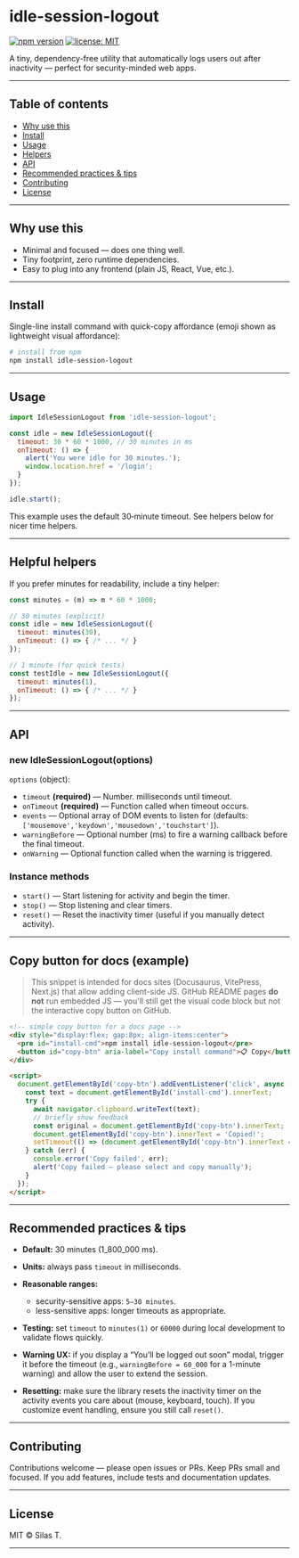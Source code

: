 # idle-session-logout

[![npm version](https://img.shields.io/npm/v/idle-session-logout?label=npm)](https://www.npmjs.com/package/idle-session-logout) [![license: MIT](https://img.shields.io/badge/license-MIT-green.svg)](./LICENSE)

A tiny, dependency-free utility that automatically logs users out after inactivity — perfect for security-minded web apps.

---

## Table of contents

* [Why use this](#why-use-this)
* [Install](#install)
* [Usage](#usage)
* [Helpers](#helpful-helpers)
* [API](#api)
* [Recommended practices & tips](#recommended-practices--tips)
* [Contributing](#contributing)
* [License](#license)

---

## Why use this

* Minimal and focused — does one thing well.
* Tiny footprint, zero runtime dependencies.
* Easy to plug into any frontend (plain JS, React, Vue, etc.).

---

## Install

Single-line install command with quick-copy affordance (emoji shown as lightweight visual affordance):


```bash
# install from npm
npm install idle-session-logout
```




---

## Usage

```js
import IdleSessionLogout from 'idle-session-logout';

const idle = new IdleSessionLogout({
  timeout: 30 * 60 * 1000, // 30 minutes in ms
  onTimeout: () => {
    alert('You were idle for 30 minutes.');
    window.location.href = '/login';
  }
});

idle.start();
```

This example uses the default 30‑minute timeout. See helpers below for nicer time helpers.

---

## Helpful helpers

If you prefer minutes for readability, include a tiny helper:

```js
const minutes = (m) => m * 60 * 1000;

// 30 minutes (explicit)
const idle = new IdleSessionLogout({
  timeout: minutes(30),
  onTimeout: () => { /* ... */ }
});

// 1 minute (for quick tests)
const testIdle = new IdleSessionLogout({
  timeout: minutes(1),
  onTimeout: () => { /* ... */ }
});
```

---

## API

### new IdleSessionLogout(options)

`options` (object):

* `timeout` **(required)** — Number. milliseconds until timeout.
* `onTimeout` **(required)** — Function called when timeout occurs.
* `events` — Optional array of DOM events to listen for (defaults: `['mousemove','keydown','mousedown','touchstart']`).
* `warningBefore` — Optional number (ms) to fire a warning callback before the final timeout.
* `onWarning` — Optional function called when the warning is triggered.

### Instance methods

* `start()` — Start listening for activity and begin the timer.
* `stop()` — Stop listening and clear timers.
* `reset()` — Reset the inactivity timer (useful if you manually detect activity).

---

## Copy button for docs (example)

> This snippet is intended for docs sites (Docusaurus, VitePress, Next.js) that allow adding client-side JS. GitHub README pages **do not** run embedded JS — you'll still get the visual code block but not the interactive copy button on GitHub.

```html
<!-- simple copy button for a docs page -->
<div style="display:flex; gap:8px; align-items:center">
  <pre id="install-cmd">npm install idle-session-logout</pre>
  <button id="copy-btn" aria-label="Copy install command">📋 Copy</button>
</div>

<script>
  document.getElementById('copy-btn').addEventListener('click', async () => {
    const text = document.getElementById('install-cmd').innerText;
    try {
      await navigator.clipboard.writeText(text);
      // briefly show feedback
      const original = document.getElementById('copy-btn').innerText;
      document.getElementById('copy-btn').innerText = 'Copied!';
      setTimeout(() => (document.getElementById('copy-btn').innerText = original), 1200);
    } catch (err) {
      console.error('Copy failed', err);
      alert('Copy failed — please select and copy manually');
    }
  });
</script>
```

---

## Recommended practices & tips

* **Default:** 30 minutes (1\_800\_000 ms).
* **Units:** always pass `timeout` in milliseconds.
* **Reasonable ranges:**

  * security-sensitive apps: `5–30 minutes`.
  * less-sensitive apps: longer timeouts as appropriate.
* **Testing:** set `timeout` to `minutes(1)` or `60000` during local development to validate flows quickly.
* **Warning UX:** if you display a “You’ll be logged out soon” modal, trigger it before the timeout (e.g., `warningBefore = 60_000` for a 1-minute warning) and allow the user to extend the session.
* **Resetting:** make sure the library resets the inactivity timer on the activity events you care about (mouse, keyboard, touch). If you customize event handling, ensure you still call `reset()`.

---

## Contributing

Contributions welcome — please open issues or PRs. Keep PRs small and focused. If you add features, include tests and documentation updates.

---

## License

MIT © Silas T.

---
